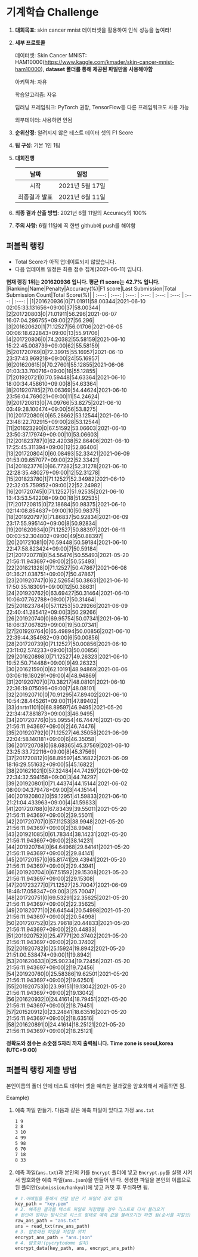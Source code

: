 # **기계학습 Challenge**
1. **대회목표**: skin cancer mnist 데이터셋을 활용하여 인식 성능을 높여라!

2. **세부 프로토콜**

   데이터셋: Skin Cancer MNIST: HAM10000(https://www.kaggle.com/kmader/skin-cancer-mnist-ham10000), 
           **dataset 폴더를 통해 제공된 파일만을 사용해야함**

   아키텍쳐: 자유

   학습알고리즘: 자유

   딥러닝 프레임워크: PyTorch 권장, TensorFlow등 다른 프레임워크도 사용 가능

   외부데이터: 사용하면 안됨

3. **순위산정:** 알려지지 않은 테스트 데이터 셋의 F1 Score

4. **팀 구성**: 기본 1인 1팀

5. **대회진행**

   |     날짜      |      일정       |
   | :-----------: | :-------------: |
   |     시작      | 2021년 5월 17일 |
   | 최종결과 발표 | 2021년 6월 11일  |

6. **최종 결과 산출 방법:** 2021년 6월 11일의 Accuracy의 100%

7. **주의 사항:** 6월 11일에 꼭 한번 github에 push를 해야함


## 퍼블릭 랭킹

  
- Total Score가 아직 업데이트되지 않았습니다. 
 - 다음 업데이트 일정은 최종 점수 집계(2021-06-11) 입니다.
  
**현재 랭킹 1위는 201620936 입니다. 평균 f1 score는 42.7% 입니다.**
|Ranking|Name|Penalty|Accuracy(%)|F1 score|Last Submission|Total Submission Count|Total Score(%)|
| :---: | :---: | :---: | :---: | :---: | :---: | :---: | :---: |
|1|201620936|0|71.01911|58.00344|2021-06-10 02:05:33.131656+09:00|37|58.00344|
|2|201720803|0|71.01911|56.296|2021-06-07 16:07:04.286755+09:00|27|56.296|
|3|201620620|1|71.12527|56.01706|2021-06-05 00:06:18.622843+09:00|13|55.91706|
|4|201720806|0|74.20382|55.58159|2021-06-10 15:22:45.008739+09:00|62|55.58159|
|5|201720769|0|72.39915|55.16957|2021-06-10 23:37:43.969218+09:00|24|55.16957|
|6|201620615|0|70.27601|55.12855|2021-06-06 01:03:33.700716+09:00|16|55.12855|
|7|201920721|0|70.59448|54.63364|2021-06-10 18:00:34.458610+09:00|8|54.63364|
|8|201920785|2|70.06369|54.44624|2021-06-10 23:56:04.769021+09:00|11|54.24624|
|9|201720813|0|74.09766|53.8275|2021-06-10 03:49:28.100474+09:00|56|53.8275|
|10|201720809|0|65.28662|53.12544|2021-06-10 23:48:22.702915+09:00|28|53.12544|
|11|201623290|0|67.51592|53.06603|2021-06-10 23:50:37.179749+09:00|10|53.06603|
|12|201823787|0|62.42038|52.86406|2021-06-10 17:25:45.311394+09:00|12|52.86406|
|13|201720804|0|60.08493|52.33421|2021-06-09 01:53:09.657077+09:00|22|52.33421|
|14|201823776|0|66.77282|52.31278|2021-06-10 22:28:35.480279+09:00|12|52.31278|
|15|201823780|1|71.12527|52.34982|2021-06-10 22:32:05.759952+09:00|22|52.24982|
|16|201720745|0|71.12527|51.92535|2021-06-10 13:43:53.542208+09:00|18|51.92535|
|17|201720815|0|72.18684|50.98375|2021-06-10 02:14:08.854637+09:00|10|50.98375|
|18|201920797|0|71.86837|50.92834|2021-06-09 23:17:55.995140+09:00|8|50.92834|
|19|201620934|0|71.12527|50.88397|2021-06-11 00:03:52.304802+09:00|49|50.88397|
|20|201721081|0|70.59448|50.59184|2021-06-10 22:47:58.823424+09:00|7|50.59184|
|21|201720778|0|54.56476|50.55493|2021-05-20 21:56:11.943697+09:00|2|50.55493|
|22|201821328|0|71.12527|50.47867|2021-06-08 01:36:21.038751+09:00|7|50.47867|
|23|201920747|0|62.52654|50.38631|2021-06-10 17:50:35.183091+09:00|12|50.38631|
|24|201920762|0|63.69427|50.31464|2021-06-10 10:06:07.762788+09:00|7|50.31464|
|25|201823784|0|57.11253|50.29266|2021-06-09 22:40:41.285412+09:00|3|50.29266|
|26|201920740|0|69.95754|50.07341|2021-06-10 18:06:37.067829+09:00|19|50.07341|
|27|201920764|0|65.49894|50.00856|2021-06-10 22:39:44.354982+09:00|6|50.00856|
|28|201720739|0|71.12527|50.00856|2021-06-10 23:11:02.574233+09:00|13|50.00856|
|29|201620898|0|71.12527|49.26323|2021-06-10 19:52:50.714488+09:00|9|49.26323|
|30|201621590|0|62.10191|48.94869|2021-06-06 03:06:19.180291+09:00|4|48.94869|
|31|201920707|0|70.38217|48.08101|2021-06-10 22:36:19.075096+09:00|7|48.08101|
|32|201920710|0|70.91295|47.89402|2021-06-10 10:54:28.445261+09:00|11|47.89402|
|33|dnrtn1101|0|68.89597|46.9495|2021-05-20 22:34:47.881873+09:00|3|46.9495|
|34|201720776|0|55.09554|46.74476|2021-05-20 21:56:11.943697+09:00|2|46.74476|
|35|201920792|0|71.12527|46.35058|2021-06-09 22:04:58.140181+09:00|6|46.35058|
|36|201720708|0|68.68365|45.37569|2021-06-10 23:25:33.722116+09:00|8|45.37569|
|37|201720812|0|68.89597|45.16822|2021-06-09 18:16:29.551632+09:00|5|45.16822|
|38|201621021|0|57.32484|44.74297|2021-06-02 22:34:32.594158+09:00|3|44.74297|
|39|201920801|0|71.44374|44.15144|2021-06-02 08:00:04.379478+09:00|3|44.15144|
|40|201920802|0|59.12951|41.59833|2021-06-10 21:21:04.433963+09:00|4|41.59833|
|41|201720788|0|67.83439|39.55011|2021-05-20 21:56:11.943697+09:00|2|39.55011|
|42|201720707|0|57.11253|38.9948|2021-05-20 21:56:11.943697+09:00|2|38.9948|
|43|201921085|0|61.78344|38.14231|2021-05-20 21:56:11.943697+09:00|2|38.14231|
|44|201920784|0|64.64968|29.84141|2021-05-20 21:56:11.943697+09:00|2|29.84141|
|45|201720157|0|65.81741|29.43941|2021-05-20 21:56:11.943697+09:00|2|29.43941|
|46|201920704|0|67.51592|29.15308|2021-05-20 21:56:11.943697+09:00|2|29.15308|
|47|201723277|0|71.12527|25.70047|2021-06-09 18:46:17.058347+09:00|3|25.70047|
|48|201720751|0|69.53291|22.35625|2021-05-20 21:56:11.943697+09:00|2|22.35625|
|49|201820771|0|26.64544|20.54998|2021-05-20 21:56:11.943697+09:00|2|20.54998|
|50|201720752|0|25.79618|20.44833|2021-05-20 21:56:11.943697+09:00|2|20.44833|
|51|201920752|0|25.47771|20.37402|2021-05-20 21:56:11.943697+09:00|2|20.37402|
|52|201920782|0|25.15924|19.8942|2021-05-20 21:51:00.538474+09:00|1|19.8942|
|53|201620633|0|25.90234|19.72456|2021-05-20 21:56:11.943697+09:00|2|19.72456|
|54|201920760|0|25.58386|19.62501|2021-05-20 21:56:11.943697+09:00|2|19.62501|
|55|201920753|0|23.99151|19.13042|2021-05-20 21:56:11.943697+09:00|2|19.13042|
|56|201620932|0|24.41614|18.79451|2021-05-20 21:56:11.943697+09:00|2|18.79451|
|57|201520912|0|23.24841|18.63516|2021-05-20 21:56:11.943697+09:00|2|18.63516|
|58|201620891|0|24.41614|18.25121|2021-05-20 21:56:11.943697+09:00|2|18.25121|


**정확도와 점수는 소숫점 5자리 까지 출력됩니다.**
**Time zone is seoul,korea (UTC+9:00)**
## 퍼블릭 랭킹 제출 방법

본인이름의 폴더 안에 테스트 데이터 셋을 예측한 결과값을 암호화해서 제출하면 됨.

Example) 

1. 예측 파일 만들기. 다음과 같은 예측 파일이 있다고 가정 `ans.txt`

   ```tex
   1 9
   2 8
   3 10
   4 99
   5 98
   6 70
   7 18
   8 33
   ```

2. 예측 파일(`ans.txt`)과 본인의 키를 `Encrypt` 폴더에 넣고 `Encrypt.py`를 실행 시켜서 암호화한 예측 파일(`ans.json`)을 만들어 낸 다. 생성한 파일을 본인의 이름으로 된 폴더안(`submission/hankyul`)에 넣고 커밋 후 푸쉬하면 됨.

   ```python
   # 1.이메일을 통해서 전달 받은 키 파일의 경로 입력
   key_path = "key.pem"
   # 2. 예측한 결과를 텍스트 파일로 저장했을 경우 리스트로 다시 불러오기
   # 본인이 원하는 방식으로 리스트 형태로 예측 값을 불러오기만 하면 됨(순서를 지킬것)
   raw_ans_path = "ans.txt"
   ans = read_txt(raw_ans_path)
   # 3. 암호화된 파일을 저장할 위치
   encrypt_ans_path = "ans.json"
   # 4. 암호화!(pycrytodome 설치)
   encrypt_data(key_path, ans, encrypt_ans_path)
   ```





